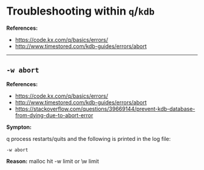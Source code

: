 # Troubleshooting within `q`/`kdb`


**References:**
- https://code.kx.com/q/basics/errors/
- http://www.timestored.com/kdb-guides/errors/abort

-------------------------------------------------------------------------------------

## `-w abort`

**References:**
- https://code.kx.com/q/basics/errors/
- http://www.timestored.com/kdb-guides/errors/abort
- https://stackoverflow.com/questions/39669144/prevent-kdb-database-from-dying-due-to-abort-error


**Sympton:**

q process restarts/quits and the following is printed in the log file:

~~~~
-w abort
~~~~

**Reason:**
malloc hit -w limit or \w limit

